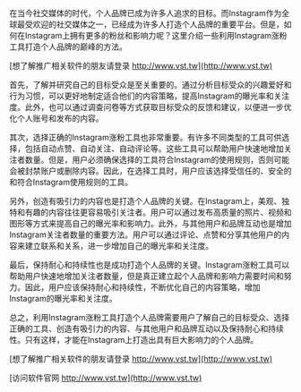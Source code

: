 在当今社交媒体的时代，个人品牌已成为许多人追求的目标。而Instagram作为全球最受欢迎的社交媒体之一，已经成为许多人打造个人品牌的重要平台。但是，如何在Instagram上拥有更多的粉丝和影响力呢？这里介绍一些利用Instagram涨粉工具打造个人品牌的巅峰的方法。

[想了解推广相关软件的朋友请登录 http://www.vst.tw](http://www.vst.tw)

首先，了解并研究自己的目标受众是至关重要的。通过分析目标受众的兴趣爱好和行为习惯，可以更好地制定适合他们的内容策略，提高Instagram的曝光率和关注度。此外，也可以通过调查问卷等方式获取目标受众的反馈和建议，以便进一步优化个人账号和发布的内容。

其次，选择正确的Instagram涨粉工具也非常重要。有许多不同类型的工具可供选择，包括自动点赞、自动关注、自动评论等。这些工具可以帮助用户快速地增加关注者数量。但是，用户必须确保选择的工具符合Instagram的使用规则，否则可能会被封禁账户或删除内容。因此，在选择工具时，用户应该选择受信任的、安全的和符合Instagram使用规则的工具。

另外，创造有吸引力的内容也是打造个人品牌的关键。在Instagram上，美观、独特和有趣的内容往往更容易吸引关注者。用户可以通过发布高质量的照片、视频和图形等方式来提高自己的曝光率和影响力。此外，与其他用户和品牌互动也是增加Instagram关注者数量的重要方法。用户可以通过评论、点赞和分享其他用户的内容来建立联系和关系，进一步增加自己的曝光率和关注度。

最后，保持耐心和持续性也是成功打造个人品牌的关键。Instagram涨粉工具可以帮助用户快速地增加关注者数量，但是真正建立起个人品牌和影响力需要时间和努力。因此，用户应该保持耐心和持续性，不断优化自己的内容策略，增加Instagram的曝光率和关注度。

总之，利用Instagram涨粉工具打造个人品牌需要用户了解自己的目标受众、选择正确的工具、创造有吸引力的内容、与其他用户和品牌互动以及保持耐心和持续性。只有这样，才能在Instagram上打造出具有巨大影响力的个人品牌。

[想了解推广相关软件的朋友请登录 http://www.vst.tw](http://www.vst.tw)


[访问软件官网 http://www.vst.tw](http://www.vst.tw)
